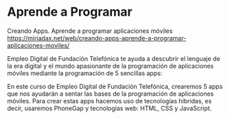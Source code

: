 # Aprende a Programar
Creando Apps. Aprende a programar aplicaciones móviles
https://miriadax.net/web/creando-apps-aprende-a-programar-aplicaciones-moviles/

Empleo Digital de Fundación Telefónica te ayuda a descubrir el lenguaje de la era digital y el mundo apasionante de la programación de aplicaciones móviles mediante la programación de 5 sencillas apps:

En este curso de Empleo Digital de Fundación Telefónica, crearemos 5 apps que nos ayudarán a sentar las bases de la programación de aplicaciones móviles. Para crear estas apps hacemos uso de tecnologías híbridas, es decir, usaremos PhoneGap y tecnologías web: HTML, CSS y JavaScript.
